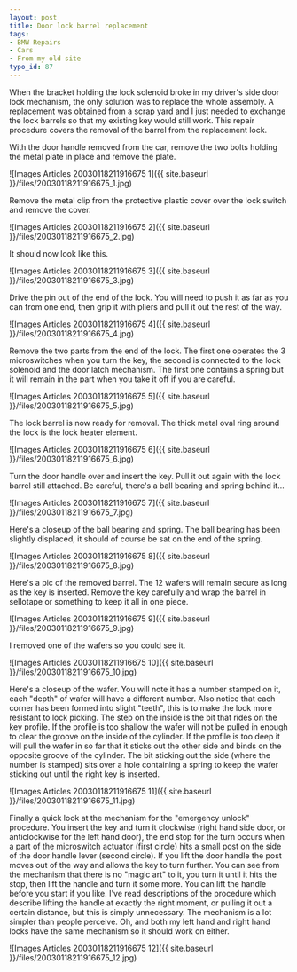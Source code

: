```yaml
---
layout: post
title: Door lock barrel replacement
tags:
- BMW Repairs
- Cars
- From my old site
typo_id: 87
---
```

When the bracket holding the lock solenoid broke in my driver's side door lock
mechanism, the only solution was to replace the whole assembly.  A replacement
was obtained from a scrap yard and I just needed to exchange the lock barrels
so that my existing key would still work.  This repair procedure covers the
removal of the barrel from the replacement lock.

<!-- read more -->

With the door handle removed from the car, remove the two bolts holding the
metal plate in place and remove the plate.

![Images Articles 20030118211916675 1]({{ site.baseurl }}/files/20030118211916675_1.jpg)

Remove the metal clip from the protective plastic cover over the lock switch
and remove the cover.

![Images Articles 20030118211916675 2]({{ site.baseurl }}/files/20030118211916675_2.jpg)

It should now look like this.

![Images Articles 20030118211916675 3]({{ site.baseurl }}/files/20030118211916675_3.jpg)

Drive the pin out of the end of the lock. You will need to push it as far as
you can from one end, then grip it with pliers and pull it out the rest of the
way.

![Images Articles 20030118211916675 4]({{ site.baseurl }}/files/20030118211916675_4.jpg)

Remove the two parts from the end of the lock. The first one operates the
3 microswitches when you turn the key, the second is connected to the lock
solenoid and the door latch mechanism. The first one contains a spring but it
will remain in the part when you take it off if you are careful.

![Images Articles 20030118211916675 5]({{ site.baseurl }}/files/20030118211916675_5.jpg)

The lock barrel is now ready for removal. The thick metal oval ring around the
lock is the lock heater element.

![Images Articles 20030118211916675 6]({{ site.baseurl }}/files/20030118211916675_6.jpg)

Turn the door handle over and insert the key. Pull it out again with the lock
barrel still attached. Be careful, there's a ball bearing and spring behind
it...

![Images Articles 20030118211916675 7]({{ site.baseurl }}/files/20030118211916675_7.jpg)

Here's a closeup of the ball bearing and spring. The ball bearing has been
slightly displaced, it should of course be sat on the end of the spring.

![Images Articles 20030118211916675 8]({{ site.baseurl }}/files/20030118211916675_8.jpg)

Here's a pic of the removed barrel. The 12 wafers will remain secure as long as
the key is inserted. Remove the key carefully and wrap the barrel in sellotape
or something to keep it all in one piece.

![Images Articles 20030118211916675 9]({{ site.baseurl }}/files/20030118211916675_9.jpg)

I removed one of the wafers so you could see it.

![Images Articles 20030118211916675 10]({{ site.baseurl }}/files/20030118211916675_10.jpg)

Here's a closeup of the wafer. You will note it has a number stamped on it,
each "depth" of wafer will have a different number. Also notice that each
corner has been formed into slight "teeth", this is to make the lock more
resistant to lock picking. The step on the inside is the bit that rides on the
key profile. If the profile is too shallow the wafer will not be pulled in
enough to clear the groove on the inside of the cylinder. If the profile is too
deep it will pull the wafer in so far that it sticks out the other side and
binds on the opposite groove of the cylinder. The bit sticking out the side
(where the number is stamped) sits over a hole containing a spring to keep the
wafer sticking out until the right key is inserted.

![Images Articles 20030118211916675 11]({{ site.baseurl }}/files/20030118211916675_11.jpg)

Finally a quick look at the mechanism for the "emergency unlock" procedure. You
insert the key and turn it clockwise (right hand side door, or anticlockwise
for the left hand door), the end stop for the turn occurs when a part of the
microswitch actuator (first circle) hits a small post on the side of the door
handle lever (second circle). If you lift the door handle the post moves out of
the way and allows the key to turn further. You can see from the mechanism that
there is no "magic art" to it, you turn it until it hits the stop, then lift
the handle and turn it some more. You can lift the handle before you start if
you like. I've read descriptions of the procedure which describe lifting the
handle at exactly the right moment, or pulling it out a certain distance, but
this is simply unnecessary. The mechanism is a lot simpler than people
perceive. Oh, and both my left hand and right hand locks have the same
mechanism so it should work on either.

![Images Articles 20030118211916675 12]({{ site.baseurl }}/files/20030118211916675_12.jpg)

